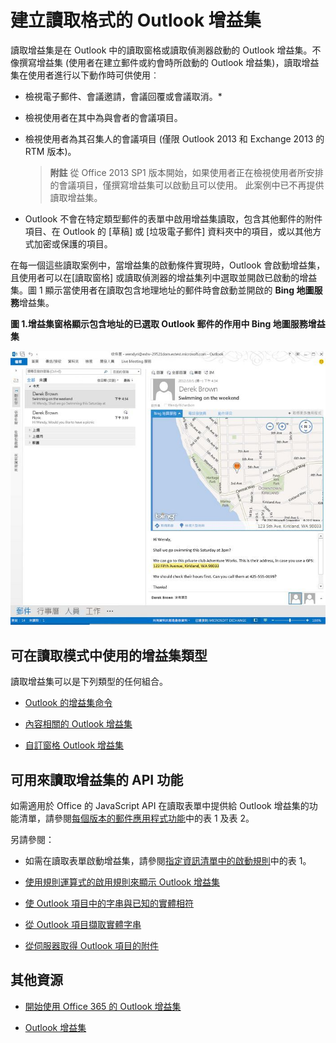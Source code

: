 
# 建立讀取格式的 Outlook 增益集

讀取增益集是在 Outlook 中的讀取窗格或讀取偵測器啟動的 Outlook 增益集。不像撰寫增益集 (使用者在建立郵件或約會時所啟動的 Outlook 增益集)，讀取增益集在使用者進行以下動作時可供使用︰


- 檢視電子郵件、會議邀請，會議回覆或會議取消。*
    
- 檢視使用者在其中為與會者的會議項目。
    
- 檢視使用者為其召集人的會議項目 (僅限 Outlook 2013 和 Exchange 2013 的 RTM 版本)。
    
     >**附註**  從 Office 2013 SP1 版本開始，如果使用者正在檢視使用者所安排的會議項目，僅撰寫增益集可以啟動且可以使用。 此案例中已不再提供讀取增益集。
* Outlook 不會在特定類型郵件的表單中啟用增益集讀取，包含其他郵件的附件項目、在 Outlook 的 [草稿] 或 [垃圾電子郵件] 資料夾中的項目，或以其他方式加密或保護的項目。

在每一個這些讀取案例中，當增益集的啟動條件實現時，Outlook 會啟動增益集，且使用者可以在[讀取窗格] 或讀取偵測器的增益集列中選取並開啟已啟動的增益集。圖 1 顯示當使用者在讀取包含地理地址的郵件時會啟動並開啟的 **Bing 地圖服務**增益集。


**圖 1.增益集窗格顯示包含地址的已選取 Outlook 郵件的作用中 Bing 地圖服務增益集**

![Bing Map mail app in Outlook](../../images/off15appsdk_BingMapMailAppScreenshot.jpg)


## 可在讀取模式中使用的增益集類型


讀取增益集可以是下列類型的任何組合。


- [Outlook 的增益集命令](../outlook/add-in-commands-for-outlook.md)
    
- [內容相關的 Outlook 增益集](../outlook/contextual-outlook-add-ins.md)
    
- [自訂窗格 Outlook 增益集](../outlook/custom-pane-outlook-add-ins.md)
    

## 可用來讀取增益集的 API 功能


如需適用於 Office 的 JavaScript API 在讀取表單中提供給 Outlook 增益集的功能清單，請參閱[每個版本的郵件應用程式功能](http://msdn.microsoft.com/library/f34e2f44-8c9d-4e90-b1d7-3f29506adb92%28Office.15%29.aspx)中的表 1 及表 2。 

另請參閱：


- 如需在讀取表單啟動增益集，請參閱[指定資訊清單中的啟動規則](../outlook/manifests/activation-rules.md#specify-activation-rules-in-a-manifest)中的表 1。
    
- [使用規則運算式的啟用規則來顯示 Outlook 增益集](../outlook/use-regular-expressions-to-show-an-outlook-add-in.md)
    
- [使 Outlook 項目中的字串與已知的實體相符](../outlook/match-strings-in-an-item-as-well-known-entities.md)
    
- [從 Outlook 項目擷取實體字串](../outlook/extract-entity-strings-from-an-item.md)
    
- [從伺服器取得 Outlook 項目的附件](../outlook/get-attachments-of-an-outlook-item.md)
    

## 其他資源



- [開始使用 Office 365 的 Outlook 增益集](https://dev.outlook.com/MailAppsGettingStarted/GetStarted.aspx)
    
- [Outlook 增益集](../outlook/outlook-add-ins.md)
    
